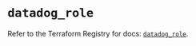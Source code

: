 # `datadog_role`

Refer to the Terraform Registry for docs: [`datadog_role`](https://registry.terraform.io/providers/datadog/datadog/3.53.0/docs/resources/role).
